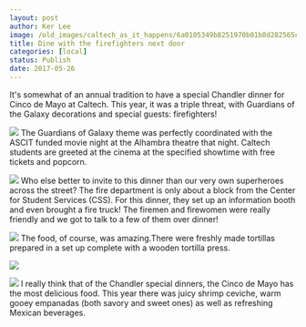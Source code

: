 ```yaml
---
layout: post
author: Ker Lee
image: /old_images/caltech_as_it_happens/6a0105349b8251970b01b8d282565c970c.jpg
title: Dine with the firefighters next door
categories: [local]
status: Publish
date: 2017-05-26
---
```



It's somewhat of an annual tradition to have a special Chandler dinner for Cinco de Mayo at Caltech. This year, it was a triple threat, with Guardians of the Galaxy decorations and special guests: firefighters!


![](/old_images/caltech_as_it_happens/6a0105349b8251970b01b8d2825660970c.jpg)
The Guardians of Galaxy theme was perfectly coordinated with the ASCIT funded movie night at the Alhambra theatre that night. Caltech students are greeted at the cinema at the specified showtime with free tickets and popcorn.


![](/old_images/6a0105349b8251970b01b8d282566f970c-320wi.jpg)
Who else better to invite to this dinner than our very own superheroes across the street? The fire department is only about a block from the Center for Student Services (CSS). For this dinner, they set up an information booth and even brought a fire truck! The firemen and firewomen were really friendly and we got to talk to a few of them over dinner!

![](/old_images/6a0105349b8251970b01b8d282566b970c-320wi.jpg)
The food, of course, was amazing.There were freshly made tortillas prepared in a set up complete with a wooden tortilla press.


![](/old_images/caltech_as_it_happens/6a0105349b8251970b01b8d2825667970c.jpg)

![](/old_images/caltech_as_it_happens/6a0105349b8251970b01b8d2825673970c.jpg)
I really think that of the Chandler special dinners, the Cinco de Mayo has the most delicious food. This year there was juicy shrimp ceviche, warm gooey empanadas (both savory and sweet ones) as well as refreshing Mexican beverages.

